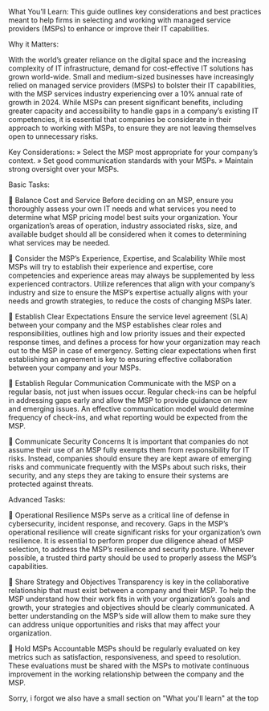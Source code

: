 What You’ll Learn: 
This guide outlines key considerations and best practices meant to help firms in selecting and working with managed service providers (MSPs) to enhance or improve their IT capabilities.

Why it Matters: 

With the world’s greater reliance on the digital space and the increasing complexity of IT infrastructure, demand for cost-effective IT solutions has grown world-wide. Small and medium-sized businesses have increasingly relied on managed service providers (MSPs) to bolster their IT capabilities, with the MSP services industry experiencing over a 10% annual rate of growth in 2024. 
While MSPs can present significant benefits, including greater capacity and accessibility to handle gaps in a company’s existing IT competencies, it is essential that companies be considerate in their approach to working with MSPs, to ensure they are not leaving themselves open to unnecessary risks. 

Key Considerations: 
»	Select the MSP most appropriate for your company’s context.
»	Set good communication standards with your MSPs.
»	Maintain strong oversight over your MSPs. 

Basic Tasks: 

	Balance Cost and Service
Before deciding on an MSP, ensure you thoroughly assess your own IT needs and what services you need to determine what MSP pricing model best suits your organization. Your organization’s areas of operation, industry associated risks, size, and available budget should all be considered when it comes to determining what services may be needed. 

	Consider the MSP’s Experience, Expertise, and Scalability
While most MSPs will try to establish their experience and expertise, core competencies and experience areas may always be supplemented by less experienced contractors. Utilize references that align with your company’s industry and size to ensure the MSP’s expertise actually aligns with your needs and growth strategies, to reduce the costs of changing MSPs later. 

	Establish Clear Expectations
Ensure the service level agreement (SLA) between your company and the MSP establishes clear roles and responsibilities, outlines high and low priority issues and their expected response times, and defines a process for how your organization may reach out to the MSP in case of emergency. Setting clear expectations when first establishing an agreement is key to ensuring effective collaboration between your company and your MSPs. 

	Establish Regular Communication
Communicate with the MSP on a regular basis, not just when issues occur. Regular check-ins can be helpful in addressing gaps early and allow the MSP to provide guidance on new and emerging issues. An effective communication model would determine frequency of check-ins, and what reporting would be expected from the MSP. 

	Communicate Security Concerns 
It is important that companies do not assume their use of an MSP fully exempts them from responsibility for IT risks. Instead, companies should ensure they are kept aware of emerging risks and communicate frequently with the MSPs about such risks, their security, and any steps they are taking to ensure their systems are protected against threats. 

Advanced Tasks: 

	Operational Resilience
MSPs serve as a critical line of defense in cybersecurity, incident response, and recovery. Gaps in the MSP’s operational resilience will create significant risks for your organization’s own resilience. It is essential to perform proper due diligence ahead of MSP selection, to address the MSP’s resilience and security posture. Whenever possible, a trusted third party should be used to properly assess the MSP’s capabilities. 

	Share Strategy and Objectives
Transparency is key in the collaborative relationship that must exist between a company and their MSP. To help the MSP understand how their work fits in with your organization’s goals and growth, your strategies and objectives should be clearly communicated. A better understanding on the MSP’s side will allow them to make sure they can address unique opportunities and risks that may affect your organization. 

	Hold MSPs Accountable
MSPs should be regularly evaluated on key metrics such as satisfaction, responsiveness, and speed to resolution. These evaluations must be shared with the MSPs to motivate continuous improvement in the working relationship between the company and the MSP.

Sorry, i forgot we also have a small section on "What you'll learn" at the top
